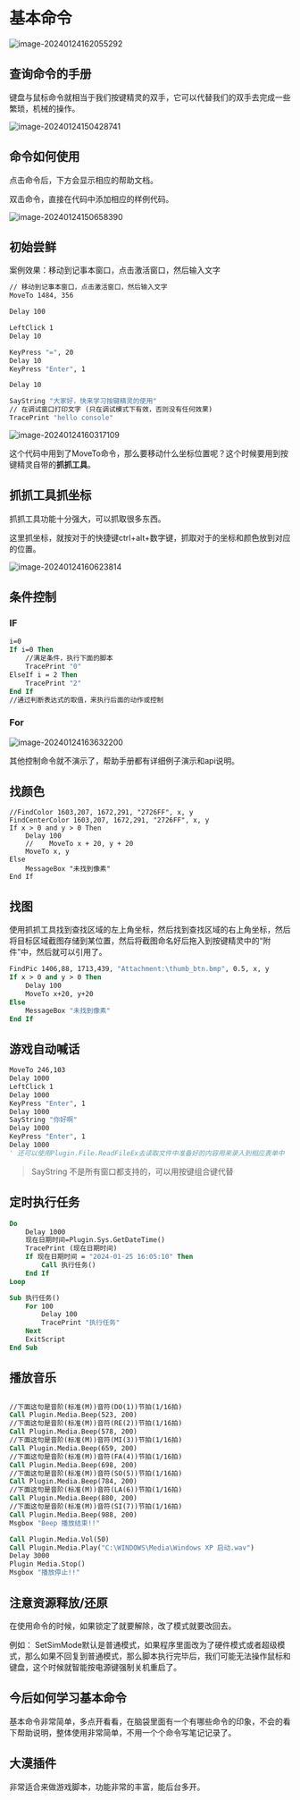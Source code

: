# 基本命令

![image-20240124162055292](./img/keybordMouseCmd/image-20240124162055292.png)

## 查询命令的手册

键盘与鼠标命令就相当于我们按键精灵的双手，它可以代替我们的双手去完成一些繁琐，机械的操作。

![image-20240124150428741](./img/keybordMouseCmd/image-20240124150428741.png)

## 命令如何使用

点击命令后，下方会显示相应的帮助文档。

双击命令，直接在代码中添加相应的样例代码。

![image-20240124150658390](./img/keybordMouseCmd/image-20240124150658390.png)



## 初始尝鲜

案例效果：移动到记事本窗口，点击激活窗口，然后输入文字

```vb
// 移动到记事本窗口，点击激活窗口，然后输入文字
MoveTo 1484, 356

Delay 100

LeftClick 1
Delay 10

KeyPress "=", 20
Delay 10
KeyPress "Enter", 1

Delay 10

SayString "大家好，快来学习按键精灵的使用"
// 在调试窗口打印文字 (只在调试模式下有效，否则没有任何效果)
TracePrint "hello console"
```

![image-20240124160317109](./img/keybordMouseCmd/image-20240124160317109.png)



这个代码中用到了MoveTo命令，那么要移动什么坐标位置呢？这个时候要用到按键精灵自带的**抓抓工具**。

## 抓抓工具抓坐标

抓抓工具功能十分强大，可以抓取很多东西。

这里抓坐标，就按对于的快捷键ctrl+alt+数字键，抓取对于的坐标和颜色放到对应的位置。

![image-20240124160623814](./img/keybordMouseCmd/image-20240124160623814.png)

## 条件控制

### IF

```vb
i=0   
If i=0 Then  
    //满足条件，执行下面的脚本  
    TracePrint "0"
ElseIf i = 2 Then
	TracePrint "2"
End If
//通过判断表达式的取值，来执行后面的动作或控制
```

### For

![image-20240124163632200](./img/keybordMouseCmd/image-20240124163632200.png)

其他控制命令就不演示了，帮助手册都有详细例子演示和api说明。

## 找颜色

```vbscript
//FindColor 1603,207, 1672,291, "2726FF", x, y
FindCenterColor 1603,207, 1672,291, "2726FF", x, y
If x > 0 and y > 0 Then 
    Delay 100
    //    MoveTo x + 20, y + 20
    MoveTo x, y
Else 
    MessageBox "未找到像素"
End If  
```

## 找图

使用抓抓工具找到查找区域的左上角坐标，然后找到查找区域的右上角坐标，然后将目标区域截图存储到某位置，然后将截图命名好后拖入到按键精灵中的“附件”中，然后就可以引用了。

```vb
FindPic 1406,88, 1713,439, "Attachment:\thumb_btn.bmp", 0.5, x, y
If x > 0 and y > 0 Then 
    Delay 100
    MoveTo x+20, y+20
Else 
    MessageBox "未找到像素"
End If  
```

## 游戏自动喊话

```vb
MoveTo 246,103
Delay 1000
LeftClick 1
Delay 1000
KeyPress "Enter", 1
Delay 1000
SayString "你好啊"
Delay 1000
KeyPress "Enter", 1
Delay 1000
' 还可以使用Plugin.File.ReadFileEx去读取文件中准备好的内容用来录入到相应表单中
```

> SayString 不是所有窗口都支持的，可以用按键组合键代替

## 定时执行任务

```vb
Do
	Delay 1000
	现在日期时间=Plugin.Sys.GetDateTime()
	TracePrint (现在日期时间)
	If 现在日期时间 = "2024-01-25 16:05:10" Then 
		Call 执行任务()
	End If
Loop

Sub 执行任务()
	For 100
		Delay 100
		TracePrint "执行任务"
	Next
	ExitScript
End Sub
```

## 播放音乐

```vb

//下面这句是音阶(标准(M))音符(DO(1))节拍(1/16拍)   
Call Plugin.Media.Beep(523, 200)   
//下面这句是音阶(标准(M))音符(RE(2))节拍(1/16拍)   
Call Plugin.Media.Beep(578, 200)   
//下面这句是音阶(标准(M))音符(MI(3))节拍(1/16拍)   
Call Plugin.Media.Beep(659, 200)   
//下面这句是音阶(标准(M))音符(FA(4))节拍(1/16拍)   
Call Plugin.Media.Beep(698, 200)   
//下面这句是音阶(标准(M))音符(SO(5))节拍(1/16拍)   
Call Plugin.Media.Beep(784, 200)   
//下面这句是音阶(标准(M))音符(LA(6))节拍(1/16拍)   
Call Plugin.Media.Beep(880, 200)   
//下面这句是音阶(标准(M))音符(SI(7))节拍(1/16拍)   
Call Plugin.Media.Beep(988, 200)   
Msgbox "Beep 播放结束!!"

Call Plugin.Media.Vol(50)   
Call Plugin.Media.Play("C:\WINDOWS\Media\Windows XP 启动.wav")
Delay 3000
Plugin Media.Stop()   
Msgbox "播放停止!!"
```



## 注意资源释放/还原

在使用命令的时候，如果锁定了就要解除，改了模式就要改回去。

例如： SetSimMode默认是普通模式，如果程序里面改为了硬件模式或者超级模式，那么如果不回复到普通模式，那么脚本执行完毕后，我们可能无法操作鼠标和键盘，这个时候就智能按电源键强制关机重启了。

## 今后如何学习基本命令

基本命令非常简单，多点开看看，在脑袋里面有一个有哪些命令的印象，不会的看下帮助说明，整体使用非常简单，不用一个个命令写笔记记录了。

## 大漠插件

非常适合来做游戏脚本，功能非常的丰富，能后台多开。